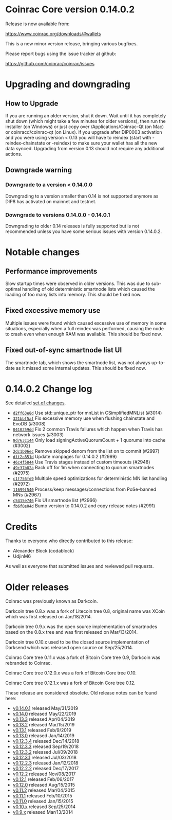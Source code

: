 Coinrac Core version 0.14.0.2
==========================

Release is now available from:

  <https://www.coinrac.org/downloads/#wallets>

This is a new minor version release, bringing various bugfixes.

Please report bugs using the issue tracker at github:

  <https://github.com/coinrac/coinrac/issues>


Upgrading and downgrading
=========================

How to Upgrade
--------------

If you are running an older version, shut it down. Wait until it has completely
shut down (which might take a few minutes for older versions), then run the
installer (on Windows) or just copy over /Applications/Coinrac-Qt (on Mac) or
coinracd/coinrac-qt (on Linux). If you upgrade after DIP0003 activation and you were
using version < 0.13 you will have to reindex (start with -reindex-chainstate
or -reindex) to make sure your wallet has all the new data synced. Upgrading from
version 0.13 should not require any additional actions.

Downgrade warning
-----------------

### Downgrade to a version < 0.14.0.0

Downgrading to a version smaller than 0.14 is not supported anymore as DIP8 has
activated on mainnet and testnet.

### Downgrade to versions 0.14.0.0 - 0.14.0.1

Downgrading to older 0.14 releases is fully supported but is not
recommended unless you have some serious issues with version 0.14.0.2.

Notable changes
===============

Performance improvements
------------------------
Slow startup times were observed in older versions. This was due to sub-optimal handling of old
deterministic smartnode lists which caused the loading of too many lists into memory. This should be
fixed now.

Fixed excessive memory use
--------------------------
Multiple issues were found which caused excessive use of memory in some situations, especially when
a full reindex was performed, causing the node to crash even when enough RAM was available. This should
be fixed now.

Fixed out-of-sync smartnode list UI
------------------------------------
The smartnode tab, which shows the smartnode list, was not always up-to-date as it missed some internal
updates. This should be fixed now.

0.14.0.2 Change log
===================

See detailed [set of changes](https://github.com/coinrac/coinrac/compare/v0.14.0.1...coinrac:v0.14.0.2).

- [`d2ff63e8d`](https://github.com/coinrac/coinrac/commit/d2ff63e8d) Use std::unique_ptr for mnList in CSimplifiedMNList (#3014)
- [`321bbf5af`](https://github.com/coinrac/coinrac/commit/321bbf5af) Fix excessive memory use when flushing chainstate and EvoDB (#3008)
- [`0410259dd`](https://github.com/coinrac/coinrac/commit/0410259dd) Fix 2 common Travis failures which happen when Travis has network issues (#3003)
- [`8d763c144`](https://github.com/coinrac/coinrac/commit/8d763c144) Only load signingActiveQuorumCount + 1 quorums into cache (#3002)
- [`2dc1b06ec`](https://github.com/coinrac/coinrac/commit/2dc1b06ec) Remove skipped denom from the list on tx commit (#2997)
- [`dff2c851d`](https://github.com/coinrac/coinrac/commit/dff2c851d) Update manpages for 0.14.0.2 (#2999)
- [`46c4f5844`](https://github.com/coinrac/coinrac/commit/46c4f5844) Use Travis stages instead of custom timeouts (#2948)
- [`49c37b82a`](https://github.com/coinrac/coinrac/commit/49c37b82a) Back off for 1m when connecting to quorum smartnodes (#2975)
- [`c1f756fd9`](https://github.com/coinrac/coinrac/commit/c1f756fd9) Multiple speed optimizations for deterministic MN list handling (#2972)
- [`11699f540`](https://github.com/coinrac/coinrac/commit/11699f540) Process/keep messages/connections from PoSe-banned MNs (#2967)
- [`c5415e746`](https://github.com/coinrac/coinrac/commit/c5415e746) Fix UI smartnode list (#2966)
- [`fb6f0e04d`](https://github.com/coinrac/coinrac/commit/fb6f0e04d) Bump version to 0.14.0.2 and copy release notes (#2991)

Credits
=======

Thanks to everyone who directly contributed to this release:

- Alexander Block (codablock)
- UdjinM6

As well as everyone that submitted issues and reviewed pull requests.

Older releases
==============

Coinrac was previously known as Darkcoin.

Darkcoin tree 0.8.x was a fork of Litecoin tree 0.8, original name was XCoin
which was first released on Jan/18/2014.

Darkcoin tree 0.9.x was the open source implementation of smartnodes based on
the 0.8.x tree and was first released on Mar/13/2014.

Darkcoin tree 0.10.x used to be the closed source implementation of Darksend
which was released open source on Sep/25/2014.

Coinrac Core tree 0.11.x was a fork of Bitcoin Core tree 0.9,
Darkcoin was rebranded to Coinrac.

Coinrac Core tree 0.12.0.x was a fork of Bitcoin Core tree 0.10.

Coinrac Core tree 0.12.1.x was a fork of Bitcoin Core tree 0.12.

These release are considered obsolete. Old release notes can be found here:

- [v0.14.0.1](https://github.com/coinrac/coinrac/blob/master/doc/release-notes/coinrac/release-notes-0.14.0.1.md) released May/31/2019
- [v0.14.0](https://github.com/coinrac/coinrac/blob/master/doc/release-notes/coinrac/release-notes-0.14.0.md) released May/22/2019
- [v0.13.3](https://github.com/coinrac/coinrac/blob/master/doc/release-notes/coinrac/release-notes-0.13.3.md) released Apr/04/2019
- [v0.13.2](https://github.com/coinrac/coinrac/blob/master/doc/release-notes/coinrac/release-notes-0.13.2.md) released Mar/15/2019
- [v0.13.1](https://github.com/coinrac/coinrac/blob/master/doc/release-notes/coinrac/release-notes-0.13.1.md) released Feb/9/2019
- [v0.13.0](https://github.com/coinrac/coinrac/blob/master/doc/release-notes/coinrac/release-notes-0.13.0.md) released Jan/14/2019
- [v0.12.3.4](https://github.com/coinrac/coinrac/blob/master/doc/release-notes/coinrac/release-notes-0.12.3.4.md) released Dec/14/2018
- [v0.12.3.3](https://github.com/coinrac/coinrac/blob/master/doc/release-notes/coinrac/release-notes-0.12.3.3.md) released Sep/19/2018
- [v0.12.3.2](https://github.com/coinrac/coinrac/blob/master/doc/release-notes/coinrac/release-notes-0.12.3.2.md) released Jul/09/2018
- [v0.12.3.1](https://github.com/coinrac/coinrac/blob/master/doc/release-notes/coinrac/release-notes-0.12.3.1.md) released Jul/03/2018
- [v0.12.2.3](https://github.com/coinrac/coinrac/blob/master/doc/release-notes/coinrac/release-notes-0.12.2.3.md) released Jan/12/2018
- [v0.12.2.2](https://github.com/coinrac/coinrac/blob/master/doc/release-notes/coinrac/release-notes-0.12.2.2.md) released Dec/17/2017
- [v0.12.2](https://github.com/coinrac/coinrac/blob/master/doc/release-notes/coinrac/release-notes-0.12.2.md) released Nov/08/2017
- [v0.12.1](https://github.com/coinrac/coinrac/blob/master/doc/release-notes/coinrac/release-notes-0.12.1.md) released Feb/06/2017
- [v0.12.0](https://github.com/coinrac/coinrac/blob/master/doc/release-notes/coinrac/release-notes-0.12.0.md) released Aug/15/2015
- [v0.11.2](https://github.com/coinrac/coinrac/blob/master/doc/release-notes/coinrac/release-notes-0.11.2.md) released Mar/04/2015
- [v0.11.1](https://github.com/coinrac/coinrac/blob/master/doc/release-notes/coinrac/release-notes-0.11.1.md) released Feb/10/2015
- [v0.11.0](https://github.com/coinrac/coinrac/blob/master/doc/release-notes/coinrac/release-notes-0.11.0.md) released Jan/15/2015
- [v0.10.x](https://github.com/coinrac/coinrac/blob/master/doc/release-notes/coinrac/release-notes-0.10.0.md) released Sep/25/2014
- [v0.9.x](https://github.com/coinrac/coinrac/blob/master/doc/release-notes/coinrac/release-notes-0.9.0.md) released Mar/13/2014

